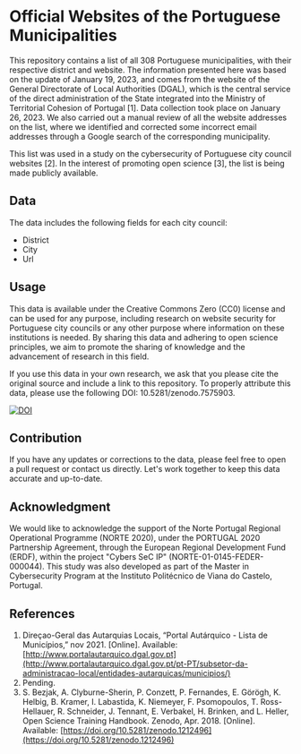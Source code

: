 # Official Websites of the Portuguese Municipalities

This repository contains a list of all 308 Portuguese municipalities, with their respective district and website. The information presented here was based on the update of January 19, 2023, and comes from the website of the General Directorate of Local Authorities (DGAL), which is the central service of the direct administration of the State integrated into the Ministry of Territorial Cohesion of Portugal [1]. Data collection took place on January 26, 2023. We also carried out a manual review of all the website addresses on the list, where we identified and corrected some incorrect email addresses through a Google search of the corresponding municipality.

This list was used in a study on the cybersecurity of Portuguese city council websites [2]. In the interest of promoting open science [3], the list is being made publicly available.

## Data
The data includes the following fields for each city council:

- District
- City
- Url

## Usage

This data is available under the Creative Commons Zero (CC0) license and can be used for any purpose, including research on website security for Portuguese city councils or any other purpose where information on these institutions is needed. By sharing this data and adhering to open science principles, we aim to promote the sharing of knowledge and the advancement of research in this field.

If you use this data in your own research, we ask that you please cite the original source and include a link to this repository. To properly attribute this data, please use the following DOI: 10.5281/zenodo.7575903.

[![DOI](https://zenodo.org/badge/585903112.svg)](https://zenodo.org/badge/latestdoi/585903112)

## Contribution
If you have any updates or corrections to the data, please feel free to open a pull request or contact us directly. Let's work together to keep this data accurate and up-to-date.

## Acknowledgment

We would like to acknowledge the support of the Norte Portugal Regional Operational Programme (NORTE 2020), under the PORTUGAL 2020 Partnership Agreement, through the European Regional Development Fund (ERDF), within the project "Cybers SeC IP" (NORTE-01-0145-FEDER-000044). This study was also developed as part of the Master in Cybersecurity Program at the Instituto Politécnico de Viana do Castelo, Portugal.

## References

1. Direçao-Geral das Autarquias Locais, “Portal Autárquico - Lista de Municípios,” nov 2021. [Online]. Available: [http://www.portalautarquico.dgal.gov.pt](http://www.portalautarquico.dgal.gov.pt/pt-PT/subsetor-da-administracao-local/entidades-autarquicas/municipios/)
2. Pending.
3. S. Bezjak, A. Clyburne-Sherin, P. Conzett, P. Fernandes, E. Görögh, K. Helbig, B. Kramer, I. Labastida, K. Niemeyer, F. Psomopoulos, T. Ross-Hellauer, R. Schneider, J. Tennant, E. Verbakel, H. Brinken, and L. Heller, Open Science Training Handbook. Zenodo, Apr. 2018. [Online]. Available: [https://doi.org/10.5281/zenodo.1212496](https://doi.org/10.5281/zenodo.1212496)
